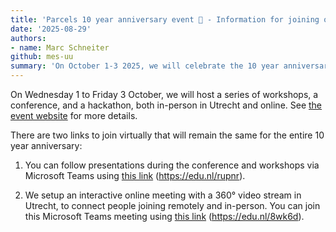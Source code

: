 ```yaml
---
title: 'Parcels 10 year anniversary event 🎉 - Information for joining online'
date: '2025-08-29'
authors:
- name: Marc Schneiter
github: mes-uu
summary: 'On October 1-3 2025, we will celebrate the 10 year anniversary of Parcels in Utrecht, Netherlands. This page gives more information on how to join online.'
---
```


On Wednesday 1 to Friday 3 October, we will host a series of workshops, a conference, and a hackathon, both in-person in Utrecht and online. See [the event website](https://oceanparcels.org/blog/10year-event) for more details.

There are two links to join virtually that will remain the same for the entire 10 year anniversary:

1. You can follow presentations during the conference and workshops via Microsoft Teams using [this link](https://edu.nl/rupnr) (https://edu.nl/rupnr).

2. We setup an interactive online meeting with a 360° video stream in Utrecht, to connect people joining remotely and in-person. You can join this Microsoft Teams meeting using [this link](https://edu.nl/8wk6d) (https://edu.nl/8wk6d).
